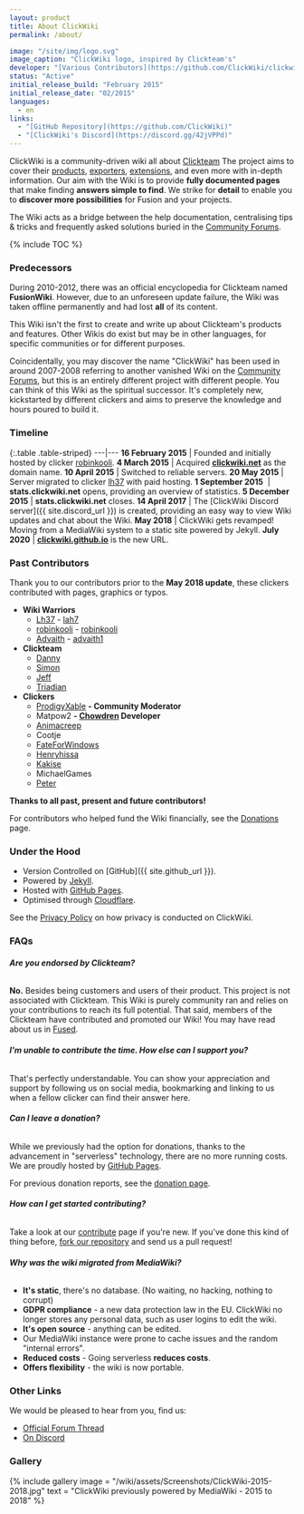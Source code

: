 ```yaml
---
layout: product
title: About ClickWiki
permalink: /about/

image: "/site/img/logo.svg"
image_caption: "ClickWiki logo, inspired by Clickteam's"
developer: "[Various Contributors](https://github.com/ClickWiki/clickwiki.github.io/graphs/contributors)"
status: "Active"
initial_release_build: "February 2015"
initial_release_date: "02/2015"
languages:
  - en
links:
  - "[GitHub Repository](https://github.com/ClickWiki)"
  - "[ClickWiki's Discord](https://discord.gg/42jVPPd)"
---
```


ClickWiki is a community-driven wiki all about [Clickteam](/clickteam) The project
aims to cover their [products](/clickteam/history), [exporters](/exporters), [extensions](/extensions),
and even more with in-depth information. Our aim with the Wiki is to provide **fully documented pages**
that make finding **answers simple to find**. We strike for **detail** to enable you to
**discover more possibilities** for Fusion and your projects.

The Wiki acts as a bridge between the help documentation, centralising tips & tricks
and frequently asked solutions buried in the [Community Forums].

{% include TOC %}

### Predecessors
During 2010-2012, there was an official encyclopedia for Clickteam named **FusionWiki**.
However, due to an unforeseen update failure, the Wiki was taken offline permanently
and had lost **all** of its content.

This Wiki isn't the first to create and write up about Clickteam's products and features.
Other Wikis do exist but may be in other languages, for specific communities or for different purposes.

Coincidentally, you may discover the name "ClickWiki" has been used in around 2007-2008 referring to
another vanished Wiki on the [Community Forums], but this is an entirely
different project with different people. You can think of this Wiki as the spiritual successor.
It's completely new, kickstarted by different clickers and aims to preserve the knowledge and hours
poured to build it.


### Timeline

{:.table .table-striped}
---|---
**16 February 2015** |	Founded and initially hosted by clicker [robinkooli](https://community.clickteam.com/members/15191-robinkooli).
**4 March 2015** | Acquired **[clickwiki.net](/)** as the domain name.
**10 April 2015** | Switched to reliable servers.
**20 May 2015** | Server migrated to clicker [lh37](https://community.clickteam.com/members/10723-lh37) with paid hosting.
**1 September 2015**  ​ | **stats.clickwiki.net** opens, providing an overview of statistics.
**5 December 2015** | **stats.clickwiki.net** closes.
**14 April 2017** | The [ClickWiki Discord server]({{ site.discord_url }}) is created, providing an easy way to view Wiki updates and chat about the Wiki.
**May 2018** | ClickWiki gets revamped! Moving from a MediaWiki system to a static site powered by Jekyll.
**July 2020** | **[clickwiki.github.io](/)** is the new URL.


### Past Contributors
Thank you to our contributors prior to the **May 2018 update**, these clickers
contributed with pages, graphics or typos.

* **Wiki Warriors**
  * [Lh37](https://community.clickteam.com/members/10723-lh37) - [<span class="fab fa-github"></span> lah7](https://github.com/lah7)
  * [robinkooli](https://community.clickteam.com/members/15191-robinkooli) - [<span class="fab fa-github"></span> robinkooli](https://github.com/robinkooli)
  * [Advaith](https://community.clickteam.com/members/21114-advaith) - [<span class="fab fa-github"></span> advaith1](https://github.com/advaith1)
* **Clickteam**
  * [Danny](https://community.clickteam.com/members/7049-Danny)
  * [Simon](https://community.clickteam.com/members/5109-Simon)
  * [Jeff](https://community.clickteam.com/members/3-Jeff)
  * [Triadian](https://community.clickteam.com/members/23876-Triadian)
* **Clickers**
  * [ProdigyXable](https://community.clickteam.com/members/10820-ProdigyX) **- Community Moderator**
  * Matpow2 **- [Chowdren](/chowdren/) Developer**
  * [Animacreep](https://community.clickteam.com/members/29919-Animacreep)
  * Cootje
  * [FateForWindows](https://community.clickteam.com/members/21444-FateForWindows)
  * [Henryhissa](https://community.clickteam.com/members/19063-henryhissagames)
  * [Kakise](https://community.clickteam.com/members/28933-Kakise)
  * MichaelGames
  * [Peter](https://community.clickteam.com/members/5161-Peter)

**Thanks to all past, present and future contributors!**

For contributors who helped fund the Wiki financially, see the [Donations](/donate) page.


### Under the Hood

* Version Controlled on [GitHub]({{ site.github_url }}).
* Powered by [Jekyll](https://jekyllrb.com/).
* Hosted with [GitHub Pages](https://pages.github.com/).
* Optimised through [Cloudflare](https://www.cloudflare.com/).

See the [Privacy Policy](/privacy) on how privacy is conducted on ClickWiki.

### FAQs
###### **Are you endorsed by Clickteam?**
**No.** Besides being customers and users of their product. This project is not associated with Clickteam.
This Wiki is purely community ran and relies on your contributions to reach its full potential. That said,
members of the Clickteam have contributed and promoted our Wiki! You may have read about us in [Fused](/fused).


###### **I'm unable to contribute the time. How else can I support you?**
That's perfectly understandable. You can show your appreciation and support by following us on social media,
bookmarking and linking to us when a fellow clicker can find their answer here.

###### **Can I leave a donation?**
While we previously had the option for donations, thanks to the advancement in "serverless" technology,
there are no more running costs. We are proudly hosted by [GitHub Pages](https://pages.github.com/).

For previous donation reports, see the [donation page](/donate/).

###### **How can I get started contributing?**

Take a look at our [contribute](/contribute/) page if you're new.
If you've done this kind of thing before, [fork our repository](https://github.com/ClickWiki/clickwiki.github.io) and send us a pull
request!

###### **Why was the wiki migrated from MediaWiki?**

* **It's static**, there's no database. (No waiting, no hacking, nothing to corrupt)
* **GDPR compliance** - a new data protection law in the EU. ClickWiki no longer stores any personal data, such as user logins to edit the wiki.
* **It's open source** - anything can be edited.
* Our MediaWiki instance were prone to cache issues and the random "internal errors".
* **Reduced costs** - Going serverless **reduces costs**.
* **Offers flexibility** - the wiki is now portable.


### Other Links
We would be pleased to hear from you, find us:

* [<span class="fa fa-comment"></span> Official Forum Thread](https://community.clickteam.com/threads/91043-ClickWiki-Community-driven-encyclopaedia-(Unofficial))
* [<span class="fab fa-discord"></span> On Discord](https://discord.gg/42jVPPd)


### Gallery
{% include gallery
    image = "/wiki/assets/Screenshots/ClickWiki-2015-2018.jpg"
    text = "ClickWiki previously powered by MediaWiki - 2015 to 2018"
%}

[Community Forums]: /clickteam/forums/
